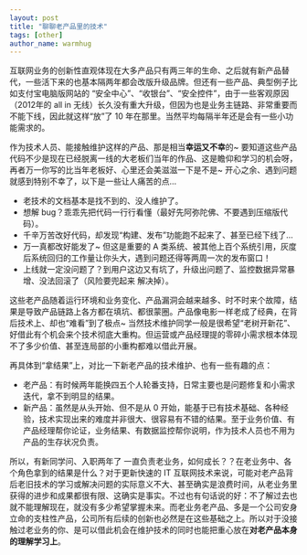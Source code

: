 ```yaml
---
layout: post
title: "聊聊老产品里的技术"
tags: [other]
author_name: warmhug
---
```


互联网业务的创新性直观体现在大多产品只有两三年的生命、之后就有新产品替代，一些活下来的也基本隔两年都会改版升级品牌。但还有一些产品、典型例子比如支付宝电脑版网站的 “安全中心”、“收银台”、“安全控件”，由于一些客观原因（2012年的 all in 无线）长久没有重大升级，但因为也是业务主链路、非常重要而不能下线，因此就这样“放”了 10 年在那里。当然平均每隔半年还是会有一些小功能需求的。

作为技术人员、能接触维护这样的产品、那是相当**幸运又不幸**的~ 要知道这些产品代码不少是现在已经脱离一线的大老板们当年的作品、这是瞻仰和学习的机会呀，再者万一你写的比当年老板好、心里还会美滋滋一下是不是~ 开心之余、遇到问题就感到特别不幸了，以下是一些让人痛苦的点…

- 老技术的文档基本是找不到的、没人维护了。
- 想解 bug？乖乖先把代码一行行看懂（最好先阿弥陀佛、不要遇到压缩版代码）。
- 千辛万苦改好代码，却发现“构建、发布”功能跑不起来了、甚至已经下线了…
- 万一真都改好能发了~ 但这是重要的 A 类系统、被其他上百个系统引用，灰度后系统回归的工作量让你头大，遇到问题还得等两周一次的发布窗口！
- 上线就一定没问题了？到用户这边又有坑了，升级出问题了、监控数据异常暴增、没法回滚了（风险要兜起来 解决掉）。

这些老产品随着运行环境和业务变化、产品漏洞会越来越多、时不时来个故障，结果是导致产品链路上各方都在填坑、都很蒙圈。产品像电影一样老成了经典，在背后技术上、却也“难看”到了极点~ 当然技术维护同学一般是很希望“老树开新花”、好借此有个机会来个技术彻底大重构。但运营或产品经理提的零碎小需求根本体现不了多少价值、甚至连局部的小重构都难以借此开展。

再具体到“拿结果”上，对比一下新老产品的技术维护、也有一些有趣的点：

- 老产品：有时候两年能换四五个人轮番支持，日常主要也是问题修复和小需求迭代，拿不到明显的结果。
- 新产品：虽然是从头开始、但不是从 0 开始，能基于已有技术基础、各种经验，技术实现出来的难度并非很大、很容易有不错的结果。至于业务价值、有产品经理帮你论证，业务结果、有数据监控帮你说明，作为技术人员也不用为产品的生存状况负责。

所以，有新同学问、入职两年了 一直负责老业务，如何成长？？在老业务中、各个角色拿到的结果是什么？对于更新快速的 IT 互联网技术来说，可能对老产品背后老旧技术的学习或解决问题的实际意义不大、甚至确实是浪费时间，从老业务里获得的进步和成果都很有限、这确实是事实。不过也有句话说的好：不了解过去也就不能理解现在，就没有多少希望掌握未来。而老业务老产品、多是一个公司安身立命的支柱性产品，公司所有后续的创新也必然是在这些基础之上。所以对于没接触过老业务的你、是可以借此机会在维护技术的同时也能把重心放在**对老产品本身的理解学习上**。
